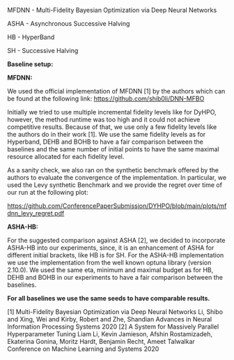 MFDNN - Multi-Fidelity Bayesian Optimization via Deep Neural Networks

ASHA - Asynchronous Successive Halving

HB - HyperBand

SH - Successive Halving

**Baseline setup:**

**MFDNN:**

We used the official implementation of MFDNN [1] by the authors which can be found at the following link: https://github.com/shib0li/DNN-MFBO

Initially we tried to use multiple incremental fidelity levels like for DyHPO, however, the method runtime was too high and it could not achieve competitive results. 
Because of that, we use only a few fidelity levels like the authors do in their work [1]. We use the same fidelity levels as for Hyperband, DEHB and BOHB to have a fair comparison 
between the baselines and the same number of initial points to have the same maximal resource allocated for each fidelity level.

As a sanity check, we also ran on the synthetic benchmark offered by the authors to evaluate the convergence of the implementation. In particular, we used the Levy synthetic Benchmark and we provide the regret over time of our run at the following plot:

https://github.com/ConferencePaperSubmission/DYHPO/blob/main/plots/mfdnn_levy_regret.pdf

**ASHA-HB:**

For the suggested comparison against ASHA [2], we decided to incorporate ASHA-HB into our experiments, since, it is an enhancement of ASHA for different initial brackets, like HB is for SH.
For the ASHA-HB implementation we use the implementation from the well known optuna library (version 2.10.0). We used the same eta, minimum and maximal budget as for HB, DEHB and BOHB in our experiments to have a fair comparison between the baselines.

**For all baselines we use the same seeds to have comparable results.**

[1] Multi-Fidelity Bayesian Optimization via Deep Neural Networks
    Li, Shibo and Xing, Wei and Kirby, Robert and Zhe, Shandian
    Advances in Neural Information Processing Systems 2020
[2] A System for Massively Parallel Hyperparameter Tuning
    Liam Li, Kevin Jamieson, Afshin Rostamizadeh, Ekaterina Gonina, Moritz Hardt, Benjamin Recht, Ameet Talwalkar
    Conference on Machine Learning and Systems 2020



